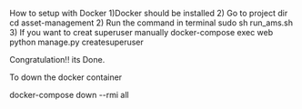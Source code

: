 How to setup with Docker
1)Docker should be installed
2) Go to project dir cd asset-management
2) Run the command in terminal
	sudo sh run_ams.sh
3) If you want to creat superuser manually
	docker-compose exec web python manage.py createsuperuser

Congratulation!! its Done.

To down the docker container

docker-compose  down --rmi all